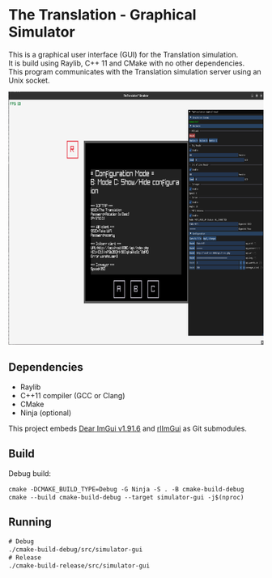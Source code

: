 # The Translation - Graphical Simulator

This is a graphical user interface (GUI) for the Translation simulation.  
It is build using Raylib, C++ 11 and CMake with no other dependencies.  
This program communicates with the Translation simulation server using an Unix socket.

<img alt="Screenshot" src="../docs/imgs/simulator-gui.png" width="" height="500"/>

## Dependencies

- Raylib
- C++11 compiler (GCC or Clang)
- CMake
- Ninja (optional)

This project embeds [Dear ImGui v1.91.6](https://github.com/ocornut/imgui/tree/v1.91.6) and [rlImGui](https://github.com/raylib-extras/rlImGui) as Git submodules.

## Build

Debug build:
```shell
cmake -DCMAKE_BUILD_TYPE=Debug -G Ninja -S . -B cmake-build-debug
cmake --build cmake-build-debug --target simulator-gui -j$(nproc)
```

## Running

```shell
# Debug
./cmake-build-debug/src/simulator-gui
# Release 
./cmake-build-release/src/simulator-gui
```